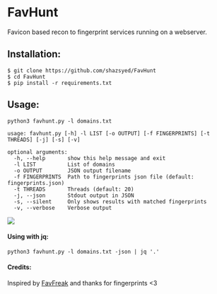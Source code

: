 # FavHunt

Favicon based recon to fingerprint services running on a webserver.

## Installation:
```
$ git clone https://github.com/shazsyed/FavHunt
$ cd FavHunt
$ pip install -r requirements.txt
```
## Usage:
`python3 favhunt.py -l domains.txt`

```
usage: favhunt.py [-h] -l LIST [-o OUTPUT] [-f FINGERPRINTS] [-t THREADS] [-j] [-s] [-v]

optional arguments:
  -h, --help       show this help message and exit
  -l LIST          List of domains
  -o OUTPUT        JSON output filename
  -f FINGERPRINTS  Path to fingerprints json file (default: fingerprints.json)
  -t THREADS       Threads (default: 20)
  -j, --json       Stdout output in JSON
  -s, --silent     Only shows results with matched fingerprints
  -v, --verbose    Verbose output
  ```
  
  ![](https://i.imgur.com/8gvAckv.png)
  
 #### Using with jq:
  `python3 favhunt.py -l domains.txt -json | jq '.'`

#### Credits:
Inspired by [FavFreak](https://github.com/devanshbatham/FavFreak) and thanks for fingerprints <3
